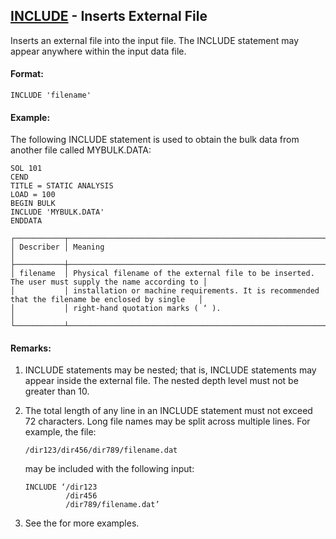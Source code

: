 ## [INCLUDE](https://nexus.hexagon.com/documentationcenter/bundle/MSC_Nastran_2022.4/page/Nastran_Combined_Book/qrg/fms/TOC.INCLUDE.xhtml) - Inserts External File

Inserts an external file into the input file. The INCLUDE statement may appear anywhere within the input data file.

#### Format:

```nastran
INCLUDE 'filename'
```

#### Example:

The following INCLUDE statement is used to obtain the bulk data from another file called MYBULK.DATA:

```nastran
SOL 101
CEND
TITLE = STATIC ANALYSIS
LOAD = 100
BEGIN BULK
INCLUDE 'MYBULK.DATA'
ENDDATA
```

```text
┌───────────┬───────────────────────────────────────────────────────────────────────────────────────────────────┐
│ Describer │ Meaning                                                                                           │
├───────────┼───────────────────────────────────────────────────────────────────────────────────────────────────┤
│ filename  │ Physical filename of the external file to be inserted. The user must supply the name according to │
│           │ installation or machine requirements. It is recommended that the filename be enclosed by single   │
│           │ right-hand quotation marks ( ‘ ).                                                                 │
└───────────┴───────────────────────────────────────────────────────────────────────────────────────────────────┘
```

#### Remarks:

1. INCLUDE statements may be nested; that is, INCLUDE statements may appear inside the external file. The nested depth level must not be greater than 10.
2. The total length of any line in an INCLUDE statement must not exceed 72 characters. Long file names may be split across multiple lines. For example, the file:

     ```text
     /dir123/dir456/dir789/filename.dat
     ```

     may be included with the following input:

     ```nastran
     INCLUDE ‘/dir123
              /dir456
              /dir789/filename.dat’
     ```

3. See the  for more examples.
